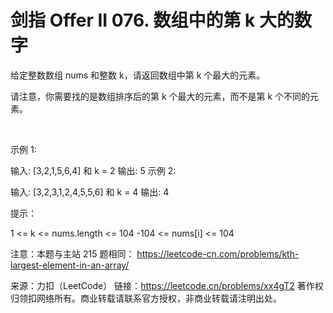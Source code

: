 # 剑指 Offer II 076. 数组中的第 k 大的数字

给定整数数组 nums 和整数 k，请返回数组中第 k 个最大的元素。

请注意，你需要找的是数组排序后的第 k 个最大的元素，而不是第 k 个不同的元素。

 

示例 1:

输入: [3,2,1,5,6,4] 和 k = 2
输出: 5
示例 2:

输入: [3,2,3,1,2,4,5,5,6] 和 k = 4
输出: 4
 

提示：

1 <= k <= nums.length <= 104
-104 <= nums[i] <= 104
 

注意：本题与主站 215 题相同： https://leetcode-cn.com/problems/kth-largest-element-in-an-array/

来源：力扣（LeetCode）
链接：https://leetcode.cn/problems/xx4gT2
著作权归领扣网络所有。商业转载请联系官方授权，非商业转载请注明出处。